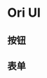 # Ori UI

<script setup>
import OriForm from '../component/examples/OriForm.vue'
import OriButton from '../component/examples/OriButton.vue'
</script>

## 按钮
<OriButton />

## 表单
<OriForm />